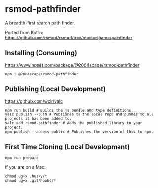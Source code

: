 # rsmod-pathfinder
A breadth-first search path finder.

Ported from Kotlin: https://github.com/rsmod/rsmod/tree/master/game/pathfinder

## Installing (Consuming)
https://www.npmjs.com/package/@2004scape/rsmod-pathfinder

```shell
npm i @2004scape/rsmod-pathfinder
```

## Publishing (Local Development)
https://github.com/wclr/yalc

```shell
npm run build # Builds the js bundle and type definitions.
yalc publish --push # Publishes to the local repo and pushes to all projects it has been added to.
yalc add rsmod-pathfinder # Adds the published library to your project. 
npm publish --access public # Publishes the version of this to npm.
```

## First Time Cloning  (Local Development)
```shell
npm run prepare
```

If you are on a Mac:
```shell
chmod ug+x .husky/*
chmod ug+x .git/hooks/*
```
